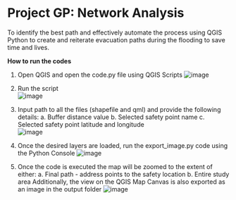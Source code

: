 # Project GP: Network Analysis
To identify the best path and effectively automate the process using QGIS Python to create and reiterate evacuation paths during the flooding to save time and lives.

**How to run the codes**
1. Open QGIS and open the code.py file using QGIS Scripts
![image](https://user-images.githubusercontent.com/80443493/137457987-38bdd4da-ce5e-4514-8abe-0661a9cf565b.png)

2. Run the script                                   
![image](https://user-images.githubusercontent.com/80443493/137458045-f55cde87-6888-4749-b781-664f4e4d6079.png)

3. Input path to all the files (shapefile and qml) and provide the following details:
  a. Buffer distance value
  b. Selected safety point name
  c. Selected safety point latitude and longitude                                             
![image](https://user-images.githubusercontent.com/80443493/137458213-41af22e8-dfb5-4f3f-88ab-f726765e1cfa.png)

4. Once the desired layers are loaded, run the export_image.py code using the Python Console
![image](https://user-images.githubusercontent.com/80443493/137458312-9fb413d9-c716-40bf-af63-7589e1802d66.png)

5. Once the code is executed the map will be zoomed to the extent of either:
  a. Final path - address points to the safety location
  b. Entire study area
  Additionally, the view on the QGIS Map Canvas is also exported as an image in the output folder
![image](https://user-images.githubusercontent.com/80443493/137458386-f89b5f60-569c-443f-9f1a-78c0fbb5b4cd.png)

